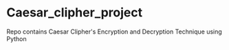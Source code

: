 # Caesar_clipher_project
Repo contains Caesar Clipher's Encryption and Decryption Technique using Python
